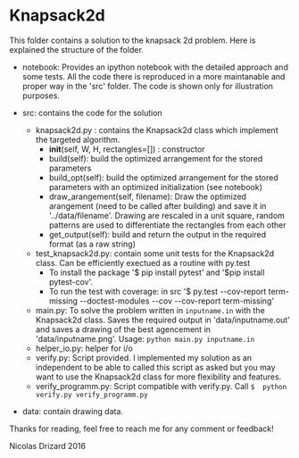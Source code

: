 # Knapsack2d

This folder contains a solution to the knapsack 2d problem. Here is explained the structure of the folder.

* notebook: Provides an ipython notebook with the detailed approach and some tests. All the code there is reproduced in
a more maintanable and proper way in the 'src' folder. The code is shown only for illustration purposes.

* src: contains the code for the solution
    * knapsack2d.py : contains the Knapsack2d class which implement the targeted algorithm.
      * __init__(self, W, H, rectangles=[]) : constructor
      * build(self): build the optimized arrangement for the stored parameters
      * build_opt(self): build the optimized arrangement for the stored parameters with an optimized initialization (see notebook)
      * draw_arangement(self, filename): Draw the optimized arangement (need to be called after building) and save it in '../data/filename'. Drawing are rescaled in a unit square, random patterns are used to differentiate the rectangles from each other
      * get_output(self): build and return the output in the required format (as a raw string)
    * test_knapsack2d.py: contain some unit tests for the Knapsack2d class. Can be efficiently exectued as a routine with py.test
      * To install the package '$ pip install pytest' and '$pip install pytest-cov'.
      * To run the test with coverage: in src '$ py.test --cov-report term-missing --doctest-modules --cov --cov-report term-missing'
   * main.py: To solve the problem written in `inputname.in` with the Knapsack2d class. Saves the required output in 'data/inputname.out' and saves a drawing of the best agencement in 'data/inputname.png'. Usage: `python main.py inputname.in`
   * helper_io.py: helper for i/o
   * verify.py: Script provided. I implemented my solution as an independent to be able to called this script as asked but you may want to use the Knapsack2d class for more flexibility and features.
   * verify_programm.py: Script compatible with verify.py. Call `$  python verify.py verify_programm.py `
* data: contain drawing data.

Thanks for reading, feel free to reach me for any comment or feedback!

Nicolas Drizard 2016

    